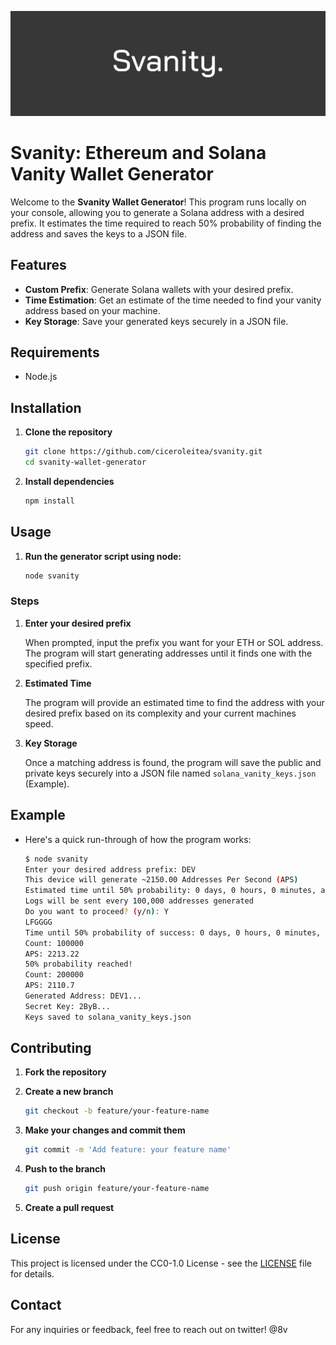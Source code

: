 ![Svanity](SvanityBanner.png)

# Svanity: Ethereum and Solana Vanity Wallet Generator

Welcome to the **Svanity Wallet Generator**! This program runs locally on your console, allowing you to generate a Solana address with a desired prefix. It estimates the time required to reach 50% probability of finding the address and saves the keys to a JSON file.

## Features

- **Custom Prefix**: Generate Solana wallets with your desired prefix.
- **Time Estimation**: Get an estimate of the time needed to find your vanity address based on your machine.
- **Key Storage**: Save your generated keys securely in a JSON file.

## Requirements

- Node.js

## Installation

1. **Clone the repository**

    ```sh
    git clone https://github.com/ciceroleitea/svanity.git
    cd svanity-wallet-generator
    ```

2. **Install dependencies**

    ```sh
    npm install
    ```

## Usage

1. **Run the generator script using node:**

    ```sh
    node svanity
    ```

### Steps

1. **Enter your desired prefix**

    When prompted, input the prefix you want for your ETH or SOL address. The program will start generating addresses until it finds one with the specified prefix.

2. **Estimated Time**

    The program will provide an estimated time to find the address with your desired prefix based on its complexity and your current machines speed.

3. **Key Storage**

    Once a matching address is found, the program will save the public and private keys securely into a JSON file named `solana_vanity_keys.json` (Example).

## Example

- Here's a quick run-through of how the program works:

    ```sh
    $ node svanity
    Enter your desired address prefix: DEV
    This device will generate ~2150.00 Addresses Per Second (APS)
    Estimated time until 50% probability: 0 days, 0 hours, 0 minutes, and 45 seconds
    Logs will be sent every 100,000 addresses generated
    Do you want to proceed? (y/n): Y
    LFGGGG
    Time until 50% probability of success: 0 days, 0 hours, 0 minutes, and 20 seconds
    Count: 100000
    APS: 2213.22
    50% probability reached!
    Count: 200000
    APS: 2110.7
    Generated Address: DEV1...
    Secret Key: 2ByB...
    Keys saved to solana_vanity_keys.json
    ```

## Contributing

1. **Fork the repository**
2. **Create a new branch**

    ```sh
    git checkout -b feature/your-feature-name
    ```

3. **Make your changes and commit them**

    ```sh
    git commit -m 'Add feature: your feature name'
    ```

4. **Push to the branch**

    ```sh
    git push origin feature/your-feature-name
    ```

5. **Create a pull request**

## License

This project is licensed under the CC0-1.0 License - see the [LICENSE](LICENSE) file for details.

## Contact

For any inquiries or feedback, feel free to reach out on twitter! @8v


